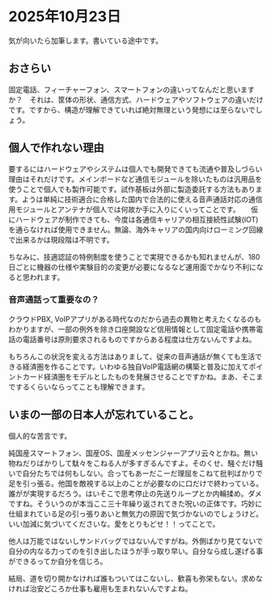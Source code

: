# 2025年10月23日

気が向いたら加筆します。書いている途中です。

## おさらい
固定電話、フィーチャーフォン、スマートフォンの違いってなんだと思いますか？　それは、筐体の形状、通信方式、ハードウェアやソフトウェアの違いだけです。ですから、構造が理解できていれば絶対無理という発想には至らないでしょう。

## 個人で作れない理由

要するにはハードウェアやシステムは個人でも開発できても流通や普及しづらい理由はそれだけです。メインボードなど通信モジュールを除いたものは汎用品を使うことで個人でも製作可能です。試作基板は外部に製造委託する方法もあります。ようは単純に技術適合に合格した国内で合法的に使える音声通話対応の通信用モジュールとアンテナが個人では何故か手に入りにくいってことです。
　
仮にハードウェアが制作できても、今度は各通信キャリアの相互接続性試験(IOT)を通らなければ使用できません。無論、海外キャリアの国内向けローミング回線で出来るかは現段階は不明です。

ちなみに、技適認証の特例制度を使うことで実現できるかも知れませんが、180日ごとに機器の仕様や実験目的の変更が必要になるなど運用面でかなり不利になると思われます。

### 音声通話って重要なの？

クラウドPBX, VoIPアプリがある時代なのだから過去の異物と考えたくなるのもわかりますが、一部の例外を除き口座開設など信用情報として固定電話や携帯電話の電話番号は原則要求されるものですからある程度は仕方ないんですよね。

もちろんこの状況を変える方法はありまして、従来の音声通話が無くても生活できる経済圏を作ることです。いわゆる独自VoIP電話網の構築と普及に加えてポイントカード経済圏をモデルとしたものを発展させることですかね。まあ、そこまでするくらいならってことも理解できます。

## いまの一部の日本人が忘れていること。

個人的な苦言です。

純国産スマートフォン、国産OS、国産メッセンジャーアプリ云々とかね。無い物ねだりばかりして駄々をこねる人が多すぎるんですよ。そのくせ、騒ぐだけ騒いで自分たちでは何もしない。合ってもあーだこーだ理屈をこねて批判ばかりで足を引っ張る。他国を敵視する以上のことが必要なのに口だけで終わっている。誰がが実現するだろう。はいそこで思考停止の先送りループとか内輪揉め。ダメですね。そういうのが本当ここ三十年繰り返されてきた呪いの正体です。巧妙に仕組まれている足の引っ張りあいと無気力の原因で気づかないのでしょうけど。いい加減に気づいてくださいな。愛をとりもどせ！！ってことで。

他人は万能ではないしサンドバッグではないんですがね。外側ばかり見てないで自分の内なる力ってのを引き出したほうが手っ取り早い。自分なら成し遂げる事ができるってか自分を信じろ。

結局、道を切り開かなければ誰もついてはこないし、歓喜も弥栄もない。求めなければ治安どころか仕事も雇用も生まれないんですよね。

